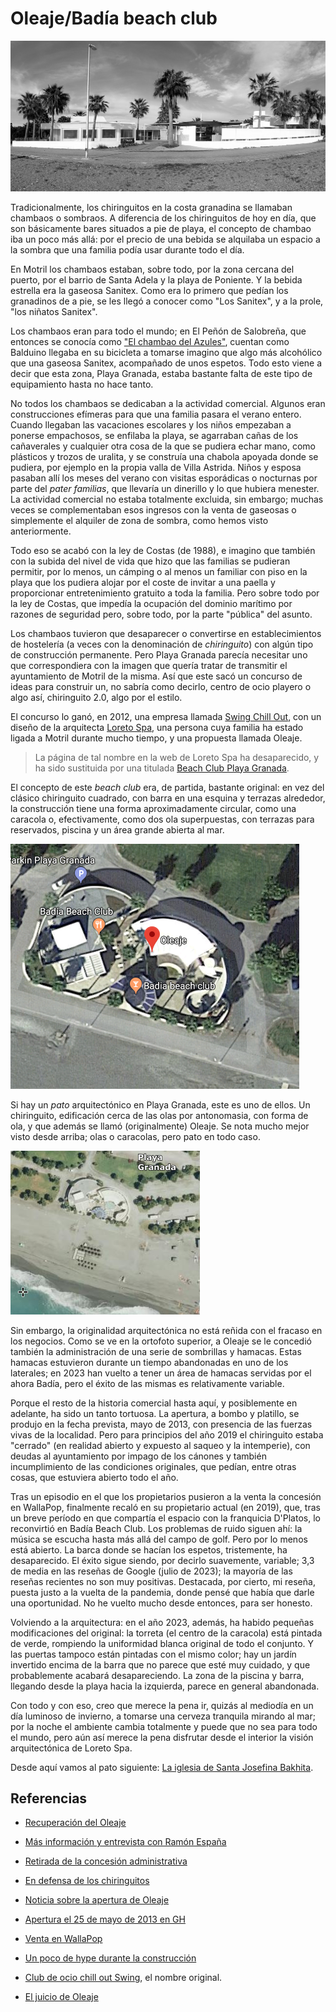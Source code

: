 # Oleaje/Badía beach club

![Oleaje en su forma original](img/oleaje.jpg)

Tradicionalmente, los chiringuitos en la costa granadina se llamaban
chambaos o sombraos. A diferencia de los chiringuitos de hoy en día,
que son básicamente bares situados a pie de playa, el concepto de
chambao iba un poco más allá: por el precio de una bebida se alquilaba
un espacio a la sombra que una familia podía usar durante todo el día.

En Motril los chambaos estaban, sobre todo, por la zona cercana del
puerto, por el barrio de Santa Adela y la playa de Poniente. Y la
bebida estrella era la gaseosa Sanitex. Como era lo primero que pedían
los granadinos de a pie, se les llegó a conocer como "Los Sanitex", y
a la prole, "los niñatos Sanitex".

Los chambaos eran para todo el mundo; en El Peñón de Salobreña, que
entonces se conocía como ["El chambao del
Azules"](https://www.ideal.es/granada/costa/201608/11/origen-sanitex-20160803231400.html),
cuentan como Balduino llegaba en su bicicleta a tomarse imagino que
algo más alcohólico que una gaseosa Sanitex, acompañado de unos
espetos. Todo esto viene a decir que esta zona, Playa Granada, estaba
bastante falta de este tipo de equipamiento hasta no hace tanto.

No todos los chambaos se dedicaban a la actividad comercial. Algunos
eran construcciones efímeras para que una familia pasara el verano
entero. Cuando llegaban las vacaciones escolares y los niños empezaban
a ponerse empachosos, se enfilaba la playa, se agarraban cañas de los
cañaverales y cualquier otra cosa de la que se pudiera echar mano,
como plásticos y trozos de uralita, y se construía una chabola apoyada
donde se pudiera, por ejemplo en la propia valla de Villa
Astrida. Niños y esposa pasaban allí los meses del verano con visitas
esporádicas o nocturnas por parte del *pater familias*, que llevaría
un dinerillo y lo que hubiera menester. La actividad comercial no
estaba totalmente excluida, sin embargo; muchas veces se
complementaban esos ingresos con la venta de gaseosas o simplemente el
alquiler de zona de sombra, como hemos visto anteriormente.

Todo eso se acabó con la ley de Costas (de 1988), e imagino que
también con la subida del nivel de vida que hizo que las familias se
pudieran permitir, por lo menos, un cámping o al menos un familiar con
piso en la playa que los pudiera alojar por el coste de invitar a una
paella y proporcionar entretenimiento gratuito a toda la familia. Pero
sobre todo por la ley de Costas, que impedía la ocupación del dominio
marítimo por razones de seguridad pero, sobre todo, por la parte
"pública" del asunto.

Los chambaos tuvieron que desaparecer o convertirse en
establecimientos de hostelería (a veces con la denominación de
*chiringuito*) con algún tipo de construcción permanente. Pero Playa
Granada parecía necesitar uno que correspondiera con la imagen que
quería tratar de transmitir el ayuntamiento de Motril de la misma. Así
que este sacó un concurso de ideas para construir un, no sabría como
decirlo, centro de ocio playero o algo así, chiringuito 2.0, algo por
el estilo.

El concurso lo ganó, en 2012, una empresa llamada [Swing Chill
Out](http://www.elfaromotril.es/2012/09/15/el-club-de-ocio-%E2%80%98swing%E2%80%99-chill-out-de-playa-granada-sera-referente-turistico-de-la-costa-granadina/),
con un diseño de la arquitecta [Loreto
Spa](https://www.behance.net/gallery/52436491/Oleaje-Playa-Granada),
una persona cuya familia ha estado ligada a Motril durante mucho
tiempo, y una propuesta llamada Oleaje.

> La página de tal nombre en la web de Loreto Spa ha desaparecido, y
> ha sido sustituida por una titulada [Beach Club Playa
> Granada](https://loretospa.es/proyectos/beach-club-playa-granada/).

El concepto de este *beach club* era, de partida, bastante original:
en vez del clásico chiringuito cuadrado, con barra en una esquina y
terrazas alrededor, la construcción tiene una forma aproximadamente
circular, como una caracola o, efectivamente, como dos ola
superpuestas, con terrazas para reservados, piscina y un área grande
abierta al mar.

![Captura satélite de Google Maps](img/oleaje.png)

Si hay un *pato* arquitectónico en Playa Granada, este es uno de
ellos. Un chiringuito, edificación cerca de las olas por antonomasia,
con forma de ola, y que además se llamó (originalmente) Oleaje. Se
nota mucho mejor visto desde arriba; olas o caracolas, pero pato en
todo caso.

![Ortofoto de Oleaje en sus orígenes](img/oleaje-ortofoto.png)

Sin embargo, la originalidad arquitectónica no está reñida con el
fracaso en los negocios. Como se ve en la ortofoto superior, a Oleaje
se le concedió también la administración de una serie de sombrillas y
hamacas. Estas hamacas estuvieron durante un tiempo abandonadas en uno
de los laterales; en 2023 han vuelto a tener un área de hamacas
servidas por el ahora Badía, pero el éxito de las mismas es
relativamente variable.

Porque el resto de la historia comercial hasta aquí, y posiblemente en
adelante, ha sido un tanto tortuosa. La apertura, a bombo y platillo,
se produjo en la fecha prevista, mayo de 2013, con presencia de las
fuerzas vivas de la localidad. Pero para principios del año 2019 el
chiringuito estaba "cerrado" (en realidad abierto y expuesto al saqueo
y la intemperie), con deudas al ayuntamiento por impago de los cánones
y también incumplimiento de las condiciones originales, que pedían,
entre otras cosas, que estuviera abierto todo el año.

Tras un episodio en el que los propietarios pusieron a la venta la
concesión en WallaPop, finalmente recaló en su propietario actual (en
2019), que, tras un breve período en que compartía el espacio con la
franquicia D'Platos, lo reconvirtió en Badía Beach Club. Los problemas
de ruido siguen ahí: la música se escucha hasta más allá del campo de
golf. Pero por lo menos está abierto. La barca donde se hacían los
espetos, tristemente, ha desaparecido. El éxito sigue siendo, por
decirlo suavemente, variable; 3,3 de media en las reseñas de Google
(julio de 2023); la mayoría de las reseñas recientes no son muy
positivas. Destacada, por cierto, mi reseña, puesta justo a la vuelta
de la pandemia, donde pensé que había que darle una oportunidad. No he
vuelto mucho desde entonces, para ser honesto.

Volviendo a la arquitectura: en el año 2023, además, ha habido
pequeñas modificaciones del original: la torreta (el centro de la
caracola) está pintada de verde, rompiendo la uniformidad blanca
original de todo el conjunto. Y las puertas tampoco están pintadas con
el mismo color; hay un jardín invertido encima de la barra que no
parece que esté muy cuidado, y que probablemente acabará
desapareciendo. La zona de la piscina y barra, llegando desde la playa
hacia la izquierda, parece en general abandonada.

Con todo y con eso, creo que merece la pena ir, quizás al
mediodía en un día luminoso de invierno, a tomarse una cerveza
tranquila mirando al mar; por la noche el ambiente cambia totalmente y
puede que no sea para todo el mundo, pero aún así merece la pena
disfrutar desde el interior la visión arquitectónica de Loreto Spa.

Desde aquí vamos al pato siguiente: [La iglesia de Santa Josefina Bakhita](iglesia-josefina-bakhita.md).


## Referencias

*  [Recuperación del Oleaje](https://www.ideal.es/granada/costa/nuevo-inversor-inyecta-20190613203108-nt.html)

*  [Más información y entrevista con Ramón España](https://www.ideal.es/granada/costa/manos-negras-querian-20190613204529-nt.html)

* [Retirada de la concesión administrativa](https://www.motrildigital.com/ayuntamiento-motril-acuerda-extinguir-la-concesion-administrativa-del-chiringuito-oleaje/)

* [En defensa de los chiringuitos](http://granadacostanacional.es/rompiendo-una-lanza-en-recuerdo-de-los-chiringuitos/)

* [Noticia sobre la apertura de Oleaje](https://www.ideal.es/granada/20121217/local/motril/club-ocio-chill-oleaje-201212171450.html)
* [Apertura el 25 de mayo de 2013 en GH](https://www.granadahoy.com/provincia/chiringuito-Playa-Granada-puertas-proximo_0_694730771.html)

*  [Venta en WallaPop](https://www.ideal.es/granada/costa/vende-chiringuito-playa-20190424185306-nt.html)

* [Un poco de hype durante la construcción](https://motrildigital.blogia.com/2012/121711-el-club-de-ocio-chill-out-oleaje-playa-granada-abrir-sus-puertas-el-pr-ximo-m.php)

*  [Club de ocio chill out Swing](http://www.elfaromotril.es/2012/09/15/el-club-de-ocio-%E2%80%98swing%E2%80%99-chill-out-de-playa-granada-sera-referente-turistico-de-la-costa-granadina/),
  el nombre original.

* [El juicio de Oleaje](https://cadenaser.com/emisora/2019/07/02/radio_motril/1562069221_752268.html)
